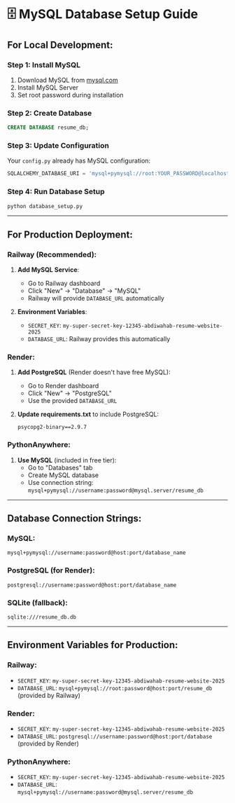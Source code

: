 # 🗄️ MySQL Database Setup Guide

## For Local Development:

### Step 1: Install MySQL
1. Download MySQL from [mysql.com](https://dev.mysql.com/downloads/mysql/)
2. Install MySQL Server
3. Set root password during installation

### Step 2: Create Database
```sql
CREATE DATABASE resume_db;
```

### Step 3: Update Configuration
Your `config.py` already has MySQL configuration:
```python
SQLALCHEMY_DATABASE_URI = 'mysql+pymysql://root:YOUR_PASSWORD@localhost/resume_db'
```

### Step 4: Run Database Setup
```bash
python database_setup.py
```

---

## For Production Deployment:

### Railway (Recommended):
1. **Add MySQL Service**:
   - Go to Railway dashboard
   - Click "New" → "Database" → "MySQL"
   - Railway will provide `DATABASE_URL` automatically

2. **Environment Variables**:
   - `SECRET_KEY`: `my-super-secret-key-12345-abdiwahab-resume-website-2025`
   - `DATABASE_URL`: Railway provides this automatically

### Render:
1. **Add PostgreSQL** (Render doesn't have free MySQL):
   - Go to Render dashboard
   - Click "New" → "PostgreSQL"
   - Use the provided `DATABASE_URL`

2. **Update requirements.txt** to include PostgreSQL:
   ```
   psycopg2-binary==2.9.7
   ```

### PythonAnywhere:
1. **Use MySQL** (included in free tier):
   - Go to "Databases" tab
   - Create MySQL database
   - Use connection string: `mysql+pymysql://username:password@mysql.server/resume_db`

---

## Database Connection Strings:

### MySQL:
```
mysql+pymysql://username:password@host:port/database_name
```

### PostgreSQL (for Render):
```
postgresql://username:password@host:port/database_name
```

### SQLite (fallback):
```
sqlite:///resume_db.db
```

---

## Environment Variables for Production:

### Railway:
- `SECRET_KEY`: `my-super-secret-key-12345-abdiwahab-resume-website-2025`
- `DATABASE_URL`: `mysql+pymysql://root:password@host:port/resume_db` (provided by Railway)

### Render:
- `SECRET_KEY`: `my-super-secret-key-12345-abdiwahab-resume-website-2025`
- `DATABASE_URL`: `postgresql://username:password@host:port/database` (provided by Render)

### PythonAnywhere:
- `SECRET_KEY`: `my-super-secret-key-12345-abdiwahab-resume-website-2025`
- `DATABASE_URL`: `mysql+pymysql://username:password@mysql.server/resume_db`
